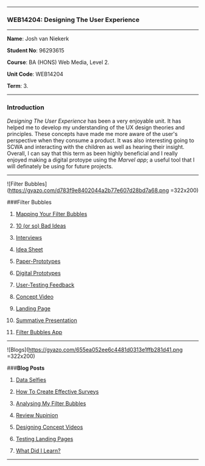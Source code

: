 ***

### WEB14204: Designing The User Experience 

***

**Name**: Josh van Niekerk

**Student No**: 96293615

**Course**: BA (HONS) Web Media, Level 2.

**Unit Code**: WEB14204

**Term**: 3.

***

### Introduction

*Designing The User Experience* has been a very enjoyable unit. It has helped me to develop my understanding of the UX design theories and principles. These concepts have made me more aware of the user's perspective when they consume a product. It was also interesting going to SCWA and interacting with the children as well as hearing their insight. Overall, I can say that this term as been highly beneficial and I really enjoyed making a digital protoype using the *Marvel app*; a useful tool that I will definately be using for future projects.

***

![Filter Bubbles](https://gyazo.com/d783f9e8402044a2b77e607d28bd7a68.png =322x200)

###Filter Bubbles

1. [Mapping Your Filter Bubbles](https://docs.google.com/document/d/1JTGrgp15HY0ZsQuYtW7JEhJS2m2CWm0zY_kUO9LAAn0/edit?usp=sharing)

2. [10 (or so) Bad Ideas](https://docs.google.com/document/d/1NqCMNRZxj9SqjWFyNlPMqiItaY5taY3BiDeI3NOX_U0/edit?usp=sharing)

3. [Interviews](https://docs.google.com/document/d/1r2qqbzG7nqJYhZ1EdCWTPyBcdZheJP0YhGlgpobnMiQ/edit?usp=sharing)

4. [Idea Sheet](https://docs.google.com/document/d/1HX1dh9PLOtQSnYiRSAed9Td-QuX64iBDutGA39S8tv4/edit?usp=sharing)

5. [Paper-Prototypes](https://docs.google.com/document/d/1z4DXZL9nncFsvXL24B_taRLRQLrD7Op2ueKFpUdfq90/edit?usp=sharing)

6. [Digital Prototypes](https://docs.google.com/document/d/1XmxPq17TCivrTwHs_0zN9FYdgPYVNeGVpDqBJd_ng8k/edit?usp=sharing)

7. [User-Testing Feedback](https://docs.google.com/document/d/1iYs5VwmPzjd4d6poN251GomvwRznr3vIHwQEdSaU0qA/edit?usp=sharing)

8. [Concept Video](https://docs.google.com/document/d/1iWagGzgPCYYacr9N8idv4U4gd25GXobqOgHk6fISk5A/edit?usp=sharing)

9. [Landing Page](https://docs.google.com/document/d/1TKKerZTqyeWq2kpJ2iTX-eVvQ3gMRdWhOaGs12uslxk/edit?usp=sharing)

10. [Summative Presentation](https://docs.google.com/presentation/d/1PTqGFENMfvEoaxsarLqlmoCL_P4dx8LoJnxC9Y1BtZY/edit?usp=sharing)

11. [Filter Bubbles App](https://marvelapp.com/3b7d3gj)

***

![Blogs](https://gyazo.com/655ea052ee6c4481d0313e1ffb281d41.png =322x200)

###**Blog Posts**                       

1. [Data Selfies](https://docs.google.com/document/d/14GaFjEYqvB_LTvlEvaokHuSx369uZ2AqG9sxTUdK0gQ/edit?usp=sharing)

2. [How To Create Effective Surveys](https://docs.google.com/document/d/1EQj7Y2NJFcYUaiBJsv3m041aXLBIIxAkbN2U5y5YQiE/edit?usp=sharing)

3. [Analysing My Filter Bubbles](https://docs.google.com/document/d/10joSNNUVS_dgO5RfTDTAp7XlCEWG1NuNsqIWnHxuNkc/edit?usp=sharing)

4. [Review Nupinion](https://docs.google.com/document/d/1idIQwyKds2kfu8HP-qZDlFGH52FZ3aRv43mX4KAF194/edit?usp=sharing)

5. [Designing Concept Videos](https://docs.google.com/document/d/1qYj2Ra98gMIvXjWff_qo9ktoBSrWqj1flIUk0Z0y0xg/edit?usp=sharing)

6. [Testing Landing Pages](https://docs.google.com/document/d/1XZwgdWOUWY2hCv0uNQ3EtrFKh3W1Mi-6f5VktuCoMI4/edit?usp=sharing)

7. [What Did I Learn?](https://docs.google.com/document/d/1mwbEpXfmAVF9BqfP43vxLHZ62Np7k-UCION9YZBnAV0/edit?usp=sharing)


***